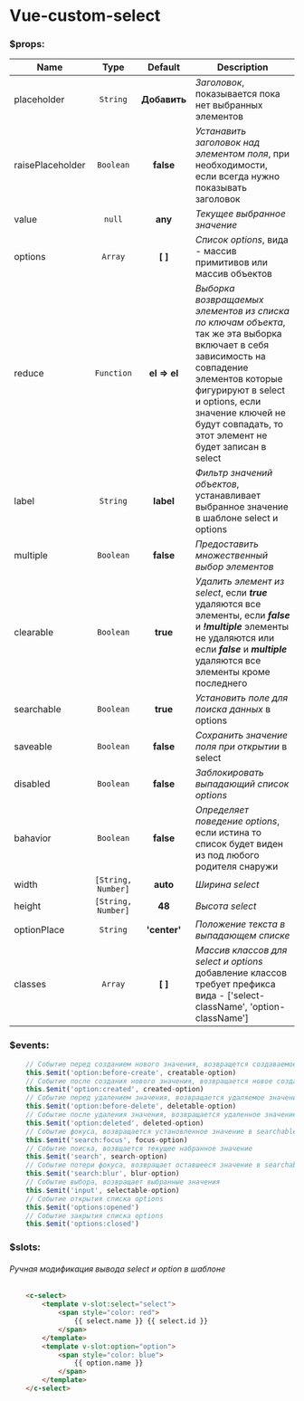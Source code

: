 # Vue-custom-select

### $props:
| Name 					| Type 					| Default 		| Description |
| ------------------ | :----------------:	| :----------: | ----------- |
| placeholder 			| `String` 				| **Добавить** | *Заголовок*, показывается пока нет выбранных элементов |
| raisePlaceholder 	| `Boolean` 			| **false** 	| *Устанавить заголовок над элементом поля*, при необходимости, если всегда нужно показывать заголовок |
| value 					| `null` 				| **any** 		| *Текущее выбранное значение* |
| options 				| `Array` 				| **[ ]** 		| *Список options*, вида - массив примитивов или массив объектов |
| reduce 				| `Function` 			| **el => el** | *Выборка возвращаемых элементов из списка по ключам объекта*, так же эта выборка включает в себя зависимость на совпадение элементов которые фигурируют в select и options, если значение ключей не будут совпадать, то этот элемент не будет записан в select |
| label 					| `String` 				| **label** 	| *Фильтр значений объектов*, устанавливает выбранное значение в шаблоне select и options  |
| multiple 				| `Boolean` 			| **false** 	| *Предоставить множественный выбор элементов* |
| clearable 			| `Boolean` 			| **true** 		| *Удалить элемент из select*, если ***true*** удаляются все элементы, если ***false*** и ***!multiple*** элементы не удаляются или если ***false*** и ***multiple*** удаляются все элементы кроме последнего |
| searchable 			| `Boolean` 			| **true** 		| *Установить поле для поиска данных* в options |
| saveable 				| `Boolean` 			| **false** 	| *Сохранить значение поля при открытии* в select |
| disabled 				| `Boolean` 			| **false** 	| *Заблокировать выпадающий список options* |
| bahavior 				| `Boolean` 			| **false** 	| *Определяет поведение options*, если истина то список будет виден из под любого родителя снаружи |
| width 					| `[String, Number]` | **auto** 		| *Ширина select* |
| height 				| `[String, Number]` | **48** 		| *Высота select* |
| optionPlace 			| `String` 				| **'center'** | *Положение текста в выпадающем списке* |
| classes 				| `Array` 				| **[ ]** 		| *Массив классов для select и options* добавление классов требует префикса вида - ['select-className', 'option-className']|

### $events:
```js
	// Событие перед созданием нового значения, возвращется создаваемое значение
	this.$emit('option:before-create', creatable-option)
	// Событие после создания нового значения, возвращается новое созданное значение
	this.$emit('option:created', created-option)
	// Событие перед удалением значения, возвращается удаляемое значение
	this.$emit('option:before-delete', deletable-option)
	// Событие после удаления значения, возвращается удаленное значение
	this.$emit('option:deleted', deleted-option)
	// Событие фокуса, возвращается установленное значение в searchable, при saveable = true
	this.$emit('search:focus', focus-option)
	// Событие поиска, возвщается текущее набранное значение
	this.$emit('search', search-option)
	// Событие потери фокуса, возвращает оставшееся значение в searchable, при saveable = tru
	this.$emit('search:blur', blur-option)
	// Событие выбора, возвращает выбранные значения
	this.$emit('input', selectable-option)
	// Событие открытия списка options
	this.$emit('options:opened')
	// Событие закрытия списка options
	this.$emit('options:closed')
```

### $slots:
###### Ручная модификация вывода select и option в шаблоне
```html
	<c-select>
		<template v-slot:select="select">
			<span style="color: red">
				{{ select.name }} {{ select.id }}
			</span>
		</template>
		<template v-slot:option="option">
			<span style="color: blue">
				{{ option.name }}
			</span>
		</template>
	</c-select>
```